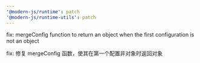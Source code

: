 ```yaml
---
'@modern-js/runtime': patch
'@modern-js/runtime-utils': patch
---
```


fix: mergeConfig function to return an object when the first configuration is not an object

fix: 修复 mergeConfig 函数，使其在第一个配置非对象时返回对象
